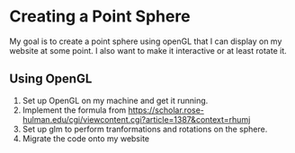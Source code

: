 # Creating a Point Sphere
My goal is to create a point sphere using openGL that I can display on my website at some point. I also want to make it interactive or at least rotate it.

## Using OpenGL
1. Set up OpenGL on my machine and get it running.
2. Implement the formula from https://scholar.rose-hulman.edu/cgi/viewcontent.cgi?article=1387&context=rhumj
3. Set up glm to perform tranformations and rotations on the sphere.
4. Migrate the code onto my website